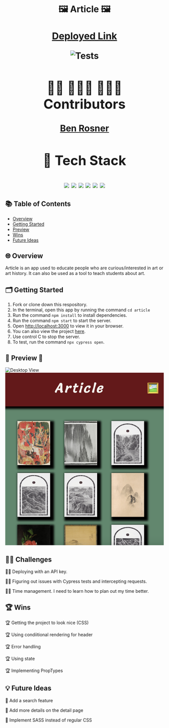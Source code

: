 <h1 align=center> 🖼️ Article 🖼️<h1> 
<div align=center> 

<a href="https://article-zeta.vercel.app/" style="font-size: 30px;">Deployed Link</a>


![Tests](https://badgen.net/badge/tests/passing/green?icon=github)
## 🧑‍💻 👩🏻‍💻 🧑🏻‍💻 Contributors 
 
[Ben Rosner](https://github.com/ben-rosner-williamsburg)

## 📂 Tech Stack 
<img src="https://img.shields.io/badge/react%20-%236a0dad.svg?&style=for-the-badge&logo=react&logoColor=%8f4db2"/>
<img src="https://img.shields.io/badge/React_Router-6a0dad?style=for-the-badge&logo=react-router&logoColor=white"/>
<img src="https://img.shields.io/badge/Cypress-39FF14?style=for-the-badge&logo=cypress&logoColor=white"/>
<img src="https://img.shields.io/badge/GitHub-39FF14?style=for-the-badge&logo=github&logoColor=white"/>
<img src="https://img.shields.io/badge/VSCode-6a0dad?style=for-the-badge&logo=visual%20studio%20code&logoColor=white"/>
<img src="https://img.shields.io/badge/JavaScript-007ACC?style=for-the-badge&logo=javascript&logoColor=yellow"/>
</div>

## 📚 Table of Contents

- [Overview](#overview)
- [Getting Started](#getting-started)
- [Preview](#preview)
- [Wins](#wins)
- [Future Ideas](#future-ideas)

<h2  id="overview">🌐 Overview </h2>

Article is an app used to educate people who are curious/interested in art or art history. It can also be used as a tool to teach students about art. 

<h2  id="getting-started">🗂️ Getting Started </h2>

1. Fork or clone down this respository. 
2. In the terminal, open this app by running the command `cd article`
3. Run the command  `npm install` to install dependencies.
4. Run the command `npm start` to start the server.
5. Open [http://localhost:3000](http://localhost:3000) to view it in your browser.
6. You can also view the project <a href="https://article-zeta.vercel.app/">here</a>.
7. Use control C to stop the server.
8. To test, run the command `npx cypress open`.

<h2  id="preview"> 🎥 Preview 📱 </h2>

![Desktop View](assets/Article_Screenshot_1.png)
![Tablet View](assets/Article_Screenshot_2.png)


 <h2 id="challenges">💪🏻 Challenges </h2>

💪🏻 Deploying with an API key.

💪🏻 Figuring out issues with Cypress tests and intercepting requests.

💪🏻 Time management. I need to learn how to plan out my time better.

<h2 id="wins">🏆 Wins </h2>

 🏆 Getting the project to look nice (CSS)
  
 🏆 Using condiitional rendering for header

 🏆 Error handling

 🏆 Using state

 🏆 Implementing PropTypes

<h2 id="future-ideas">💡 Future Ideas </h2>

🔮 Add a search feature 

🔮 Add more details on the detail page

🔮 Implement SASS instead of regular CSS